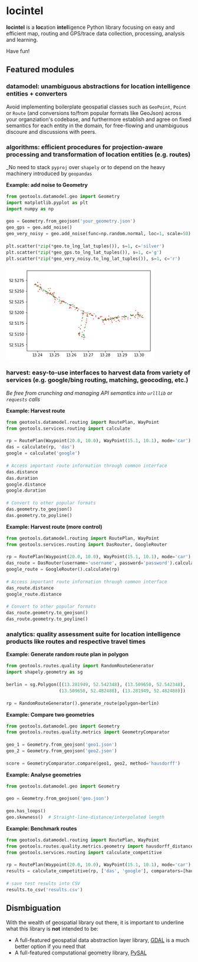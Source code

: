 # locintel

__locintel__ is a <b>loc</b>ation <b>intel</b>ligence Python library focusing on easy and efficient map, routing and GPS/trace data collection, processing, analysis and learning.

Have fun!

## Featured modules

### datamodel: unambiguous abstractions for location intelligence entities + converters  

Avoid implementing boilerplate geospatial classes such as `GeoPoint`, `Point` or `Route` (and conversions to/from popular formats like GeoJson) across your organziation's codebase, and furthermore establish and agree on fixed semantics for each entity in the domain, for free-flowing and unambiguous discoure and discussions with peers. 

### algorithms: efficient procedures for projection-aware processing and transformation of location entities (e.g. routes)

_No need to stack `pyproj` over `shapely` or to depend on the heavy machinery introduced by `geopandas` 

__Example: add noise to Geometry__

```python
from geotools.datamodel.geo import Geometry
import matplotlib.pyplot as plt
import numpy as np

geo = Geometry.from_geojson('your_geometry.json')
geo_gps = geo.add_noise()
geo_very_noisy = geo.add_noise(func=np.random.normal, loc=1, scale=50)

plt.scatter(*zip(*geo.to_lng_lat_tuples()), s=1, c='silver')
plt.scatter(*zip(*geo_gps.to_lng_lat_tuples()), s=1, c='g')
plt.scatter(*zip(*geo_very_noisy.to_lng_lat_tuples()), s=1, c='r')
```

![noisy-geo](_img/noisy_geo.png) 


### harvest: easy-to-use interfaces to harvest data from variety of services (e.g. google/bing routing, matching, geocoding, etc.) 

_Be free from crunching and managing API semantics into `urlllib` or `requests` calls_

__Example: Harvest route__

```python
from geotools.datamodel.routing import RoutePlan, WayPoint
from geotools.services.routing import calculate

rp = RoutePlan(Waypoint(20.0, 10.0), WayPoint(15.1, 10.1), mode='car')
das = calculate(rp, 'das')
google = calculate('google')

# Access important route information through common interface
das.distance
das.duration
google.distance
google.duration

# Convert to other popular formats
das.geometry.to_geojson()
das.geometry.to_poyline()
```

__Example: Harvest route (more control)__

```python
from geotools.datamodel.routing import RoutePlan, WayPoint
from geotools.services.routing import DasRouter, GoogleRouter

rp = RoutePlan(Waypoint(20.0, 10.0), WayPoint(15.1, 10.1), mode='car')
das_route = DasRouter(username='username', password='password').calculate(rp)
google_route = GoogleRouter().calculate(rp)

# Access important route information through common interface
das_route.distance
google_route.distance

# Convert to other popular formats
das_route.geometry.to_geojson()
das_route.geometry.to_poyline()
```

### analytics: quality assessment suite for location intelligence products like routes and respective travel times

__Example: Generate random route plan in polygon__

```python
from geotools.routes.quality import RandomRouteGenerator
import shapely.geometry as sg

berlin = sg.Polygon([(13.281949, 52.542348), (13.509650, 52.542348), 
                    (13.509650, 52.482488), (13.281949, 52.482488)])

rp = RandomRouteGenerator().generate_route(polygon=berlin)
```

__Example: Compare two geometries__

```python
from geotools.datamodel.geo import Geometry
from geotools.routes.quality.metrics import GeometryComparator

geo_1 = Geometry.from_geojson('geo1.json')
geo_2 = Geometry.from_geojson('geo2.json')

score = GeometryComparator.compare(geo1, geo2, method='hausdorff')
```

__Example: Analyse geometries__

```python
from geotools.datamodel.geo import Geometry

geo = Geometry.from_geojson('geo.json')

geo.has_loops()
geo.skewness()  # Straight-line-distance/interpolated length
```

__Example: Benchmark routes__

```python
from geotools.datamodel.routing import RoutePlan, WayPoint
from geotools.routes.quality.metrics.geometry import hausdorff_distance
from geotools.services.routing import calculate_competitive

rp = RoutePlan(Waypoint(20.0, 10.0), WayPoint(15.1, 10.1), mode='car')
results = calculate_competitive(rp, ['das', 'google'], comparators=[hausdorff_distance])

# save test results into CSV
results.to_csv('results.csv')
```

## Dismbiguation 

With the wealth of geospatial library out there, it is important to underline what this library is __not__ intended to be:
* A full-featured geospatial data abstraction layer library, [GDAL](https://gdal.org/) is a much better option if you need that
* A full-featured computational geometry library, [PySAL](https://pysal.org/)  
